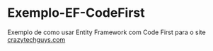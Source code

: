 Exemplo-EF-CodeFirst
====================

Exemplo de como usar Entity Framework com Code First para o site [crazytechguys.com](http://www.crazytechguys.com/2012/08/25/entity-framework-code-first-e-migrations/)